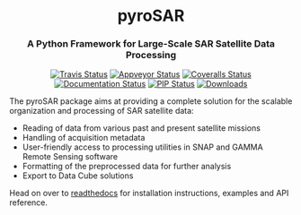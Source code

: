<h1 align="center">
  <br>
  <a>pyroSAR</a>
</h1>
<h3 align="center">A Python Framework for Large-Scale SAR Satellite Data Processing</h3>

<p align="center">
  <a href="https://www.travis-ci.org/johntruckenbrodt/pyroSAR"><img src="https://www.travis-ci.org/johntruckenbrodt/pyroSAR.svg?branch=master", alt="Travis Status"></a>
  <a href='https://ci.appveyor.com/project/johntruckenbrodt/pyrosar'><img src='https://ci.appveyor.com/api/projects/status/won0layps8mkss9h?svg=true' alt='Appveyor Status' /></a>
  <a href='https://coveralls.io/github/johntruckenbrodt/pyroSAR?branch=master'>
    <img src='https://coveralls.io/repos/github/johntruckenbrodt/pyroSAR/badge.svg?branch=master' alt='Coveralls Status' />   </a>
  <a href='https://pyrosar.readthedocs.io/en/latest/?badge=latest'>
    <img src='https://readthedocs.org/projects/pyrosar/badge/?version=latest' alt='Documentation Status' /></a>
  <a href='https://badge.fury.io/py/pyroSAR'>
    <img src='https://badge.fury.io/py/pyroSAR.svg' alt='PIP Status' /></a>
  <a href='https://pepy.tech/project/pyroSAR'>
    <img src='http://pepy.tech/badge/pyroSAR' alt='Downloads' /></a>
</p>

The pyroSAR package aims at providing a complete solution for the scalable organization and processing of SAR satellite data:
* Reading of data from various past and present satellite missions
* Handling of acquisition metadata
* User-friendly access to processing utilities in SNAP and GAMMA Remote Sensing software
* Formatting of the preprocessed data for further analysis
* Export to Data Cube solutions

Head on over to [readthedocs](https://pyrosar.readthedocs.io/en/latest/?badge=latest) for installation instructions,
examples and API reference.
